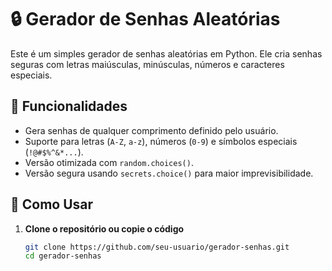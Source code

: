 
# 🔒 Gerador de Senhas Aleatórias
 
 Este é um simples gerador de senhas aleatórias em Python. Ele cria senhas seguras com letras maiúsculas, minúsculas, números e caracteres especiais.
 
 ## 🚀 Funcionalidades
 
 - Gera senhas de qualquer comprimento definido pelo usuário.
 - Suporte para letras (`A-Z`, `a-z`), números (`0-9`) e símbolos especiais (`!@#$%^&*...`).
 - Versão otimizada com `random.choices()`.
 - Versão segura usando `secrets.choice()` para maior imprevisibilidade.
 
 ## 📌 Como Usar
 
 1. **Clone o repositório ou copie o código**
    ```bash
    git clone https://github.com/seu-usuario/gerador-senhas.git
    cd gerador-senhas

